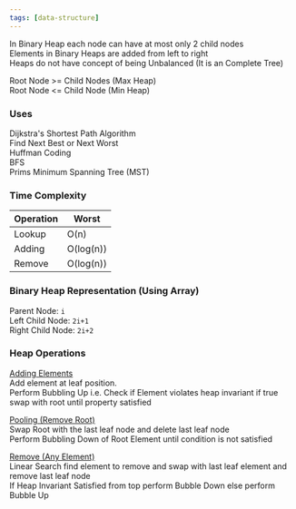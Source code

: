 ```yaml
---
tags: [data-structure]
---
```


In Binary Heap each node can have at most only 2 child nodes  
Elements in Binary Heaps are added from left to right  
Heaps do not have concept of being Unbalanced (It is an Complete Tree)

Root Node >= Child Nodes (Max Heap)  
Root Node \<= Child Node (Min Heap)

### Uses

Dijkstra's Shortest Path Algorithm  
Find Next Best or Next Worst  
Huffman Coding  
BFS  
Prims Minimum Spanning Tree (MST)

### Time Complexity

| Operation | Worst     |
| --------- | --------- |
| Lookup    | O(n)      |
| Adding    | O(log(n)) |
| Remove    | O(log(n)) |

### Binary Heap Representation (Using Array)

Parent Node: `i`  
Left Child Node: `2i+1`  
Right Child Node: `2i+2`

### Heap Operations

<u>Adding Elements</u>  
Add element at leaf position.  
Perform Bubbling Up i.e. Check if Element violates heap invariant if true swap with root until property satisfied

<u>Pooling (Remove Root)</u>  
Swap Root with the last leaf node and delete last leaf node  
Perform Bubbling Down of Root Element until condition is not satisfied

<u>Remove (Any Element)</u>  
Linear Search find element to remove and swap with last leaf element and remove last leaf node  
If Heap Invariant Satisfied from top perform Bubble Down else perform Bubble Up
